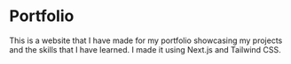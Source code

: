 # Portfolio
This is a website that I have made for my portfolio showcasing my projects and the skills that I have learned. I made it using Next.js and Tailwind CSS.
